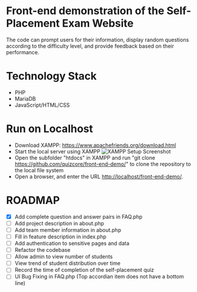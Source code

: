 # Front-end demonstration of the Self-Placement Exam Website
The code can prompt users for their information, display random questions according to the difficulty level, and provide feedback based on their performance.

# Technology Stack
* PHP
* MariaDB
* JavaScript/HTML/CSS

# Run on Localhost
* Download XAMPP: https://www.apachefriends.org/download.html
* Start the local server using XAMPP
![XAMPP Setup Screenshot](/doc/LocalHostXAMPPSetup.png)
* Open the subfolder "htdocs" in XAMPP and run "git clone https://github.com/quizcore/front-end-demo/" to clone the repository to the local file system
* Open a browser, and enter the URL [http://localhost/front-end-demo/](http://localhost/front-end-demo/).

# ROADMAP
* [X] Add complete question and answer pairs in FAQ.php
* [ ] Add project description in about.php
* [ ] Add team member information in about.php
* [ ] Fill in feature description in index.php
* [ ] Add authentication to sensitive pages and data
* [ ] Refactor the codebase
* [ ] Allow admin to view number of students
* [ ] View trend of student distribution over time
* [ ] Record the time of completion of the self-placement quiz
* [ ] UI Bug Fixing in FAQ.php (Top accordian item does not have a bottom line)
